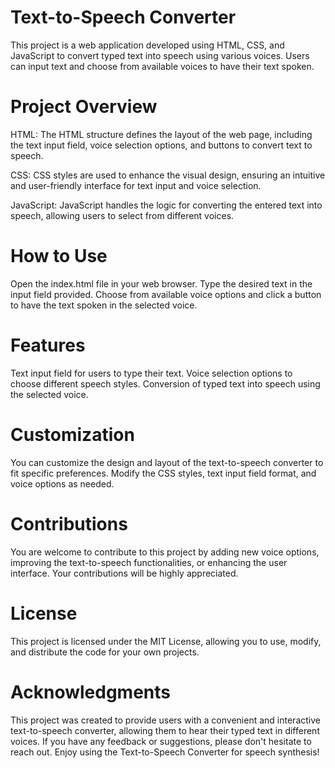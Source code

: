 # Text-to-Speech Converter
This project is a web application developed using HTML, CSS, and JavaScript to convert typed text into speech using various voices. Users can input text and choose from available voices to have their text spoken.

# Project Overview
HTML: The HTML structure defines the layout of the web page, including the text input field, voice selection options, and buttons to convert text to speech.

CSS: CSS styles are used to enhance the visual design, ensuring an intuitive and user-friendly interface for text input and voice selection.

JavaScript: JavaScript handles the logic for converting the entered text into speech, allowing users to select from different voices.

# How to Use
Open the index.html file in your web browser.
Type the desired text in the input field provided.
Choose from available voice options and click a button to have the text spoken in the selected voice.
# Features
Text input field for users to type their text.
Voice selection options to choose different speech styles.
Conversion of typed text into speech using the selected voice.
# Customization
You can customize the design and layout of the text-to-speech converter to fit specific preferences. Modify the CSS styles, text input field format, and voice options as needed.

# Contributions
You are welcome to contribute to this project by adding new voice options, improving the text-to-speech functionalities, or enhancing the user interface. Your contributions will be highly appreciated.

# License
This project is licensed under the MIT License, allowing you to use, modify, and distribute the code for your own projects.

# Acknowledgments
This project was created to provide users with a convenient and interactive text-to-speech converter, allowing them to hear their typed text in different voices. If you have any feedback or suggestions, please don't hesitate to reach out. Enjoy using the Text-to-Speech Converter for speech synthesis!
